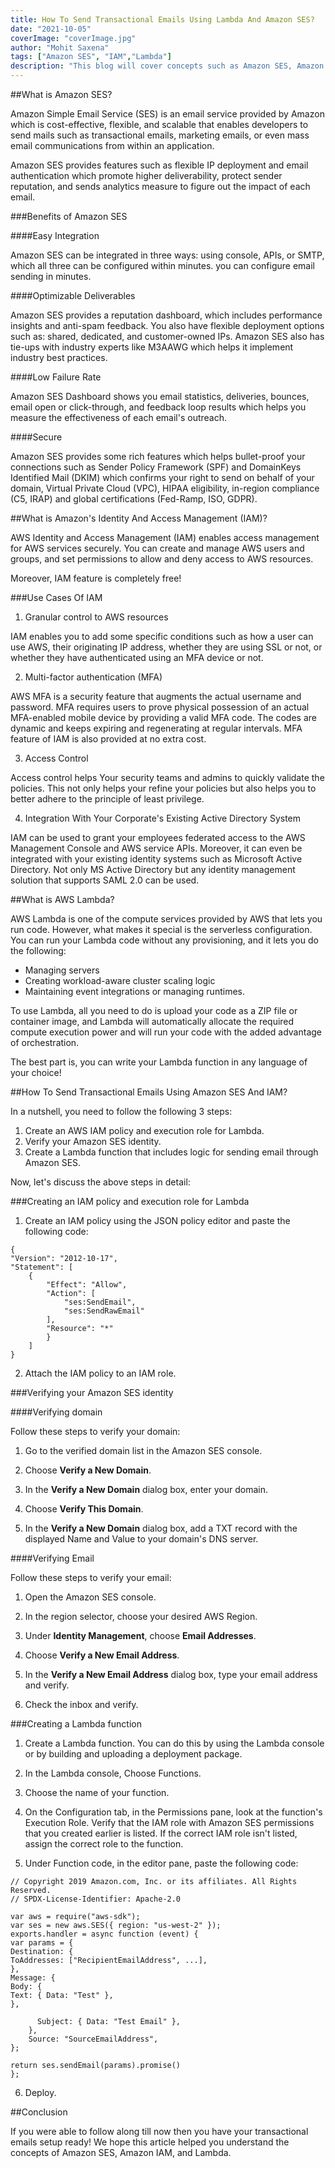```yaml
---
title: How To Send Transactional Emails Using Lambda And Amazon SES?
date: "2021-10-05"
coverImage: "coverImage.jpg"
author: "Mohit Saxena"
tags: ["Amazon SES", "IAM","Lambda"]
description: "This blog will cover concepts such as Amazon SES, Amazon IAM, and AWS Lambda and it will also cover how you can send transactional emails using Lambda and Amazon SES."
---
```


##What is Amazon SES?

Amazon Simple Email Service (SES) is an email service provided by Amazon which is 
cost-effective, flexible, and scalable that enables developers to send mails such as 
transactional emails, marketing emails, or even mass email communications from within an
application.

Amazon SES provides features such as flexible IP deployment and email 
authentication which promote higher deliverability, protect sender reputation, and sends 
analytics measure to figure out the impact of each email. 

###Benefits of Amazon SES

####Easy Integration

Amazon SES can be integrated in three ways: using console, APIs, or SMTP, which all three
can be configured within minutes. you can configure email sending in 
minutes.

####Optimizable Deliverables

Amazon SES provides a reputation dashboard, which includes performance insights and 
anti-spam feedback. You also have flexible deployment options such as: shared, dedicated, 
and customer-owned IPs. Amazon SES also has tie-ups with industry experts like M3AAWG 
which helps it implement industry best practices.

####Low Failure Rate

Amazon SES Dashboard shows you email statistics, deliveries, bounces, email open or 
click-through, and feedback loop results which helps you measure the effectiveness of 
each email's outreach. 

####Secure

Amazon SES provides some rich features which helps bullet-proof your connections such as 
Sender Policy Framework (SPF) and DomainKeys Identified Mail (DKIM) which confirms your 
right to send on behalf of your domain, Virtual Private Cloud (VPC), HIPAA eligibility, 
in-region compliance (C5, IRAP) and global certifications (Fed-Ramp, ISO, GDPR).

##What is Amazon's Identity And Access Management (IAM)?

AWS Identity and Access Management (IAM) enables access management for AWS services 
securely. You can create and manage AWS users and groups, and set permissions to allow and 
deny access to AWS resources.

Moreover, IAM feature is completely free!

###Use Cases Of IAM

1. Granular control to AWS resources

IAM enables you to add some specific conditions such as how a user can use AWS, their 
originating IP address, whether they are using SSL or not, or whether they have authenticated 
using an MFA device or not.

2. Multi-factor authentication (MFA)

AWS MFA is a security feature that augments the actual username and password. MFA 
requires users to prove physical possession of an actual MFA-enabled mobile device by 
providing a valid MFA code. The codes are dynamic and keeps expiring and regenerating at
regular intervals. MFA feature of IAM is also provided at no extra cost.

3. Access Control

Access control helps Your security teams and admins to quickly validate the policies. 
This not only helps your refine your policies but also helps you to better adhere to the 
principle of least privilege.

4. Integration With Your Corporate's Existing Active Directory System

IAM can be used to grant your employees federated access to the AWS Management Console 
and AWS service APIs. Moreover, it can even be integrated with your existing identity systems 
such as Microsoft Active Directory. Not only MS Active Directory but any identity management 
solution that supports SAML 2.0 can be used.

##What is AWS Lambda?

AWS Lambda is one of the compute services provided by AWS that lets you run code. However, what 
makes it special is the serverless configuration. You can run your Lambda code without any 
provisioning, and it lets you do the following:

- Managing servers
- Creating workload-aware cluster scaling logic
- Maintaining event integrations or managing runtimes. 

To use Lambda, all you need to do is upload your code as a ZIP file or container image, and 
Lambda will automatically allocate the required compute execution power and will run your 
code with the added advantage of orchestration. 

The best part is, you can write your Lambda function in any language of your choice!

##How To Send Transactional Emails Using Amazon SES And IAM?

In a nutshell, you need to follow the following 3 steps:

1. Create an AWS IAM policy and execution role for Lambda.
2. Verify your Amazon SES identity.
3. Create a Lambda function that includes logic for sending email through Amazon SES.

Now, let's discuss the above steps in detail:

###Creating an IAM policy and execution role for Lambda

1. Create an IAM policy using the JSON policy editor and paste the following code:

```
{
"Version": "2012-10-17",
"Statement": [
    {
        "Effect": "Allow",
        "Action": [
            "ses:SendEmail",
            "ses:SendRawEmail"
        ],
        "Resource": "*"
        }
    ]
}
```

2. Attach the IAM policy to an IAM role.

###Verifying your Amazon SES identity

####Verifying domain

Follow these steps to verify your domain:

1. Go to the verified domain list in the Amazon SES console.

2. Choose **Verify a New Domain**.

3. In the **Verify a New Domain** dialog box, enter your domain.

4. Choose **Verify This Domain**.

5. In the **Verify a New Domain** dialog box, add a TXT record with the displayed Name 
and Value to your domain's DNS server. 

####Verifying Email

Follow these steps to verify your email:

1. Open the Amazon SES console.

2. In the region selector, choose your desired AWS Region.

3. Under **Identity Management**, choose **Email Addresses**.

4. Choose **Verify a New Email Address**.

5. In the **Verify a New Email Address** dialog box, type your email address and verify.

6. Check the inbox and verify.

###Creating a Lambda function

1. Create a Lambda function. You can do this by using the Lambda console or by building and 
uploading a deployment package.

2. In the Lambda console, Choose Functions.

3. Choose the name of your function.

4. On the Configuration tab, in the Permissions pane, look at the function's Execution 
Role. Verify that the IAM role with Amazon SES permissions that you created earlier is 
listed. If the correct IAM role isn't listed, assign the correct role to the function.

5. Under Function code, in the editor pane, paste the following code:

```
// Copyright 2019 Amazon.com, Inc. or its affiliates. All Rights Reserved.
// SPDX-License-Identifier: Apache-2.0

var aws = require("aws-sdk");
var ses = new aws.SES({ region: "us-west-2" });
exports.handler = async function (event) {
var params = {
Destination: {
ToAddresses: ["RecipientEmailAddress", ...],
},
Message: {
Body: {
Text: { Data: "Test" },
},

      Subject: { Data: "Test Email" },
    },
    Source: "SourceEmailAddress",
};

return ses.sendEmail(params).promise()
};
```

6. Deploy.

##Conclusion

If you were able to follow along till now then you have your transactional emails setup ready! 
We hope this article helped you understand the concepts of Amazon SES, Amazon IAM, and Lambda.